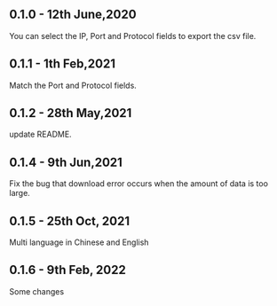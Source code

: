 ## 0.1.0 - 12th June,2020

You can select the IP, Port  and Protocol fields to export the csv file.

## 0.1.1 - 1th Feb,2021

Match the Port and Protocol fields. 

## 0.1.2 - 28th May,2021

update README.

## 0.1.4 - 9th Jun,2021

Fix the bug that download error occurs when the amount of data is too large. 

## 0.1.5 - 25th Oct, 2021

Multi language in Chinese and English

## 0.1.6 - 9th Feb, 2022
Some changes